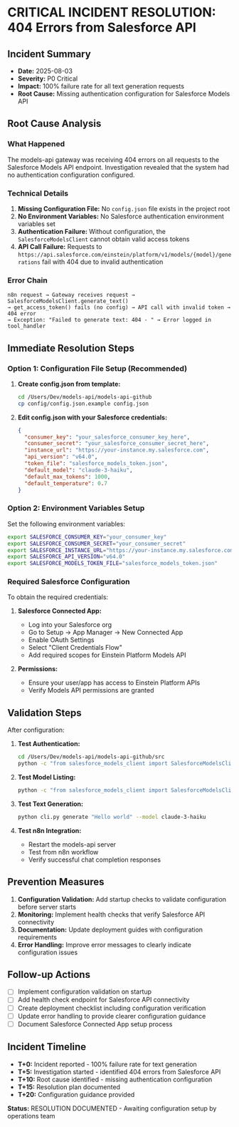 # CRITICAL INCIDENT RESOLUTION: 404 Errors from Salesforce API

## Incident Summary
- **Date:** 2025-08-03
- **Severity:** P0 Critical
- **Impact:** 100% failure rate for all text generation requests
- **Root Cause:** Missing authentication configuration for Salesforce Models API

## Root Cause Analysis

### What Happened
The models-api gateway was receiving 404 errors on all requests to the Salesforce Models API endpoint. Investigation revealed that the system had no authentication configuration configured.

### Technical Details
1. **Missing Configuration File:** No `config.json` file exists in the project root
2. **No Environment Variables:** No Salesforce authentication environment variables set
3. **Authentication Failure:** Without configuration, the `SalesforceModelsClient` cannot obtain valid access tokens
4. **API Call Failure:** Requests to `https://api.salesforce.com/einstein/platform/v1/models/{model}/generations` fail with 404 due to invalid authentication

### Error Chain
```
n8n request → Gateway receives request → SalesforceModelsClient.generate_text() 
→ get_access_token() fails (no config) → API call with invalid token → 404 error
→ Exception: "Failed to generate text: 404 - " → Error logged in tool_handler
```

## Immediate Resolution Steps

### Option 1: Configuration File Setup (Recommended)

1. **Create config.json from template:**
   ```bash
   cd /Users/Dev/models-api/models-api-github
   cp config/config.json.example config.json
   ```

2. **Edit config.json with your Salesforce credentials:**
   ```json
   {
     "consumer_key": "your_salesforce_consumer_key_here",
     "consumer_secret": "your_salesforce_consumer_secret_here", 
     "instance_url": "https://your-instance.my.salesforce.com",
     "api_version": "v64.0",
     "token_file": "salesforce_models_token.json",
     "default_model": "claude-3-haiku",
     "default_max_tokens": 1000,
     "default_temperature": 0.7
   }
   ```

### Option 2: Environment Variables Setup

Set the following environment variables:
```bash
export SALESFORCE_CONSUMER_KEY="your_consumer_key"
export SALESFORCE_CONSUMER_SECRET="your_consumer_secret"
export SALESFORCE_INSTANCE_URL="https://your-instance.my.salesforce.com"
export SALESFORCE_API_VERSION="v64.0"
export SALESFORCE_MODELS_TOKEN_FILE="salesforce_models_token.json"
```

### Required Salesforce Configuration

To obtain the required credentials:

1. **Salesforce Connected App:**
   - Log into your Salesforce org
   - Go to Setup → App Manager → New Connected App
   - Enable OAuth Settings
   - Select "Client Credentials Flow" 
   - Add required scopes for Einstein Platform Models API

2. **Permissions:**
   - Ensure your user/app has access to Einstein Platform APIs
   - Verify Models API permissions are granted

## Validation Steps

After configuration:

1. **Test Authentication:**
   ```bash
   cd /Users/Dev/models-api/models-api-github/src
   python -c "from salesforce_models_client import SalesforceModelsClient; client = SalesforceModelsClient(); print('Token:', client.get_access_token()[:20] + '...')"
   ```

2. **Test Model Listing:**
   ```bash
   python -c "from salesforce_models_client import SalesforceModelsClient; client = SalesforceModelsClient(); print('Models:', len(client.list_models()))"
   ```

3. **Test Text Generation:**
   ```bash
   python cli.py generate "Hello world" --model claude-3-haiku
   ```

4. **Test n8n Integration:**
   - Restart the models-api server
   - Test from n8n workflow
   - Verify successful chat completion responses

## Prevention Measures

1. **Configuration Validation:** Add startup checks to validate configuration before server starts
2. **Monitoring:** Implement health checks that verify Salesforce API connectivity
3. **Documentation:** Update deployment guides with configuration requirements
4. **Error Handling:** Improve error messages to clearly indicate configuration issues

## Follow-up Actions

- [ ] Implement configuration validation on startup
- [ ] Add health check endpoint for Salesforce API connectivity  
- [ ] Create deployment checklist including configuration verification
- [ ] Update error handling to provide clearer configuration guidance
- [ ] Document Salesforce Connected App setup process

## Incident Timeline

- **T+0:** Incident reported - 100% failure rate for text generation
- **T+5:** Investigation started - identified 404 errors from Salesforce API
- **T+10:** Root cause identified - missing authentication configuration
- **T+15:** Resolution plan documented
- **T+20:** Configuration guidance provided

**Status:** RESOLUTION DOCUMENTED - Awaiting configuration setup by operations team